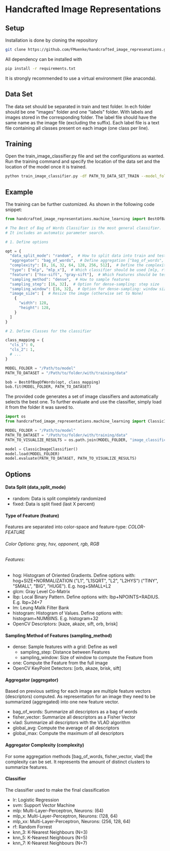 # Handcrafted Image Representations

## Setup
Installation is done by cloning the repository
```bash
git clone https://github.com/FMuenke/handcrafted_image_represenations.git
```
All dependency can be installed with
````bash
pip install -r requirements.txt
````
It is strongly recommended to use a virtual environment (like anaconda).


## Data Set

The data set should be separated in train and test folder. In ech folder should be one "images" folder and one "labels" folder. With labels and images stored in the corresponding folder. The label file should have the same name as the image file (excluding the suffix). Each label file is a text file containing all classes present on each image (one class per line).


## Training

Open the train_image_classifier.py file and set the configurations as wanted. 
Run the training command and specify the location of the data set and the location of the model once it is trained.

````bash
python train_image_classifier.py -df PATH_TO_DATA_SET_TRAIN --model_folder PATH_TO_SAVE_MODEL_TO -clmp PATH_TO_CLASSMAPPING.JSON
````

## Example
The training can be further customized. As shown in the following code snippet:

````python
from handcrafted_image_representations.machine_learning import BestOfBagOfWords

# The Best of Bag of Words Classifier is the most general classifier.
# It includes an automatic parameter search.

# 1. Define options

opt = {
  "data_split_mode": "random",  # How to split data into train and test
  "aggregator": "bag_of_words",  # Define aggregation ["bag_of_words", "vlad", "glob_avg", ...]
  "complexity": [8, 16, 32, 64, 128, 256, 512],  # Define the complexity (numer of clusters) of the aggregation
  "type": ["mlp", "mlp_x"],  # Which classifier should be used [mlp, rf, svm, ...]
  "feature": ["hsv-sift", "gray-sift"],  # Which Features should be tested
  "sampling_method": "dense",  # How to sample features
  "sampling_step": [16, 32],  # Option for dense-sampling: step size
  "sampling_window": [16, 32],  # Option for dense-sampling: window size
  "image_size": [  # Resize the image (otherwise set to None)
    {
      "width": 128,
      "height": 128,
    }
  ]
}

# 2. Define Classes for the classifier

class_mapping = {
  "cls_1": 0,
  "cls_2": 1,
  # ...
}

MODEL_FOLDER = "/Path/to/model"
PATH_TO_DATASET = "/Path/to/folder/with/training/data"

bob = BestOfBagOfWords(opt, class_mapping)
bob.fit(MODEL_FOLDER, PATH_TO_DATASET)
````

The provided code generates a set of image classifiers and automatically selects the best one. 
To further evaluate and use the classifier, simply load it from the folder it was saved to.

````python
import os
from handcrafted_image_representations.machine_learning import ClassicImageClassifier

MODEL_FOLDER = "/Path/to/model"
PATH_TO_DATASET = "/Path/to/folder/with/training/data"
PATH_TO_VISUALIZE_RESULTS = os.path.join(MODEL_FOLDER, "image_classification")

model = ClassicImageClassifier()
model.load(MODEL_FOLDER)
model.evaluate(PATH_TO_DATASET, PATH_TO_VISUALIZE_RESULTS)
````


## Options

#### Data Split (data_split_mode)
- random: Data is split completely randomized
- fixed: Data is split fixed (last X percent)

#### Type of Feature (feature)
Features are separated into color-space and feature-type: *COLOR-FEATURE*

###### Color Options: gray, hsv, opponent, rgb, RGB

###### Features:
- hog: Histogram of Oriented Gradients. Define options with: hog+SIZE+NORMALIZATION ("L1", "L1SQRT", "L2", "L2HYS") ("TINY", "SMALL", "BIG", "HUGE"). E.g. hog+SMALL+L2
- glcm: Gray Level Co-Matrix
- lbp: Local Binary Pattern. Define options with: lbp+NPOINTS+RADIUS. E.g. lbp+24+7
- lm: Leung Malik Filter Bank
- histogram: Histogram of Values. Define options with: histogram+NUMBINS. E.g. histogram+32
- OpenCV Descriptors: [kaze, akaze, sift, orb, brisk]


#### Sampling Method of Features (sampling_method)
- dense: Sample features with a grid: Define as well
  - sampling_step: Distance between Features
  - sampling_window: Size of window to compute the Feature from
- one: Compute the Feature from the full image
- OpenCV KeyPoint Detectors: [orb, akaze, brisk, sift]

#### Aggregator (aggregator)
Based on previous setting for each image are multiple feature vectors (descriptors) computed.
As representation for an image they need to be summarized (aggregated) into one new feature vector.

- bag_of_words: Summarize all descriptors as a bag of words
- fisher_vector: Summarize all descriptors as a Fisher Vector
- vlad: Summarize all descriptors with the VLAD algorithm
- global_avg: Compute the average of all descriptors
- global_max: Compute the maximum of all descriptors


#### Aggregator Complexity (complexity)
For some aggregation methods [bag_of_words, fisher_vector, vlad] the complexity can be set. 
It represents the amount of distinct clusters to summarize features.


#### Classifier
The classifier used to make the final classification
- lr: Logistic Regression
- svm: Support Vector Machine
- mlp: Multi-Layer-Perceptron, Neurons: (64)
- mlp_x: Multi-Layer-Perceptron, Neurons: (128, 64)
- mlp_xx: Multi-Layer-Perceptron, Neurons: (256, 128, 64)
- rf: Random Forrest
- knn_3: K-Nearest Neighbours (N=3)
- knn_5: K-Nearest Neighbours (N=5)
- knn_7: K-Nearest Neighbours (N=7)